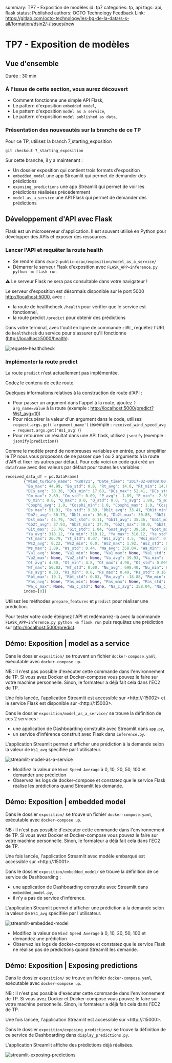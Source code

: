 summary: TP7 - Exposition de modèles
id: tp7
categories: tp, api
tags: api, flask
status: Published
authors: OCTO Technology
Feedback Link: https://gitlab.com/octo-technology/les-bg-de-la-data/s-s-all/formation/dsin2/-/issues/new

# TP7 - Exposition de modèles

## Vue d'ensemble
Durée : 30 min

### À l'issue de cette section, vous aurez découvert

- Comment fonctionne une simple API Flask,
- Le pattern d'exposition `embedded model`,
- Le pattern d'exposition `model as a service`,
- Le pattern d'exposition `model published as data`,

### Présentation des nouveautés sur la branche de ce TP

Pour ce TP, utilisez la branch 7_starting_exposition

`git checkout 7_starting_exposition`

Sur cette branche, il y a maintenant : 
- Un dossier exposition qui contient trois formats d'exposition
- `embedded_model` une app Streamlit qui permet de demander des prédictions
- `exposing_predictions` une app Streamlit qui permet de voir les prédictions réalisées précédemment
- `model_as_a_service` une API Flask qui permet de demander des prédictions 

## Développement d'API avec Flask

Flask est un microserveur d'application. Il est souvent utilisé en Python pour développer des APIs et exposer des ressources.

### Lancer l'API et requêter la route health

- Se rendre dans `dsin2-public-ocac/exposition/model_as_a_service/`
- Démarrer le serveur Flask d'exposition avec `FLASK_APP=inference.py python -m flask run`

⚠ Le serveur Flask ne sera pas consultable dans votre navigateur !

Le serveur d'exposition est désormais disponible sur le port 5000 <http://localhost:5000>, avec :
 - la route de healthcheck `/health` pour vérifier que le service est fonctionnel,
 - la route predict `/predict` pour obtenir des prédictions

Dans votre terminal, avec l'outil en ligne de commande `cURL`, requêtez l'URL de `healthcheck` du service pour s'assurer qu'il fonctionne (<http://localhost:5000/health>).


![requete-healthcheck](./docs/tp7/ping-healthcheck.png)

### Implémenter la route predict

La route `predict` n'est actuellement pas implémentée. 

Codez le contenu de cette route.

Quelques informations relatives à la construction de route d'API :  
  - Pour passer un argument dans l'appel à la route, ajoutez `?arg_name=value` à la route (exemple : <http://localhost:5000/predict?Ws1_avg=10>)
  - Pour récupérer la valeur d'un argument dans le code, utilisez `request.args.get('argument_name')` (exemple : `received_wind_speed_avg = request.args.get('Ws1_avg')`)
  - Pour retourner un résultat dans une API flask, utilisez `jsonify` (exemple : `jsonify(prediction)`)  

Comme le modèle prend de nombreuses variables en entrée, pour simplifier le TP nous vous proposons de ne passer que 1 ou 2 arguments à la route d'API et fixer les autres par défaut. Pour cela voici un code qui créé un `dataframe` avec des valeurs par défaut pour toutes les variables : 

```python
received_data_df = pd.DataFrame(
        {"Wind_turbine_name": "R80721", "Date_time": "2017-02-08T08:00:00+01:00", "Ba_avg": 44.99, "Ba_min": 44.99,
         "Ba_max": 44.99, "Ba_std": 0.0, "Rt_avg": 14.0, "Rt_min": 14.0, "Rt_max": 14.0, "Rt_std": 0.0,
         "DCs_avg": 38.36, "DCs_min": 17.68, "DCs_max": 52.41, "DCs_std": 9.39, "Cm_avg": 2.39, "Cm_min": 2.05,
         "Cm_max": 2.69, "Cm_std": 0.09, "P_avg": -1.89, "P_min": -2.35, "P_max": -1.4, "P_std": 0.15, "Q_avg": 0.0,
         "Q_min": 0.0, "Q_max": 0.0, "Q_std": 0.0, "S_avg": 1.89, "S_min": 1.4, "S_max": 2.35, "S_std": 0.15,
         "Cosphi_avg": 1.0, "Cosphi_min": 1.0, "Cosphi_max": 1.0, "Cosphi_std": 0.0, "Ds_avg": 38.11, "Ds_min": 17.27,
         "Ds_max": 51.91, "Ds_std": 9.39, "Db1t_avg": 33.41, "Db1t_min": 33.20, "Db1t_max": 33.59, "Db1t_std": 0.14,
         "Db2t_avg": 30.79, "Db2t_min": 30.6, "Db2t_max": 30.85, "Db2t_std": 0.02, "Dst_avg": 45.59, "Dst_min": 45.29,
         "Dst_max": 45.79, "Dst_std": 0.11, "Gb1t_avg": 35.36, "Gb1t_min": 35.09, "Gb1t_max": 35.5, "Gb1t_std": 0.15,
         "Gb2t_avg": 37.93, "Gb2t_min": 37.79, "Gb2t_max": 38.0, "Gb2t_std": 0.07, "Git_avg": 34.13, "Git_min": 31.79,
         "Git_max": 35.70, "Git_std": 1.04, "Gost_avg": 39.58, "Gost_min": 39.04, "Gost_max": 40.20, "Gost_std": 0.4,
         "Ya_avg": 318.12, "Ya_min": 318.12, "Ya_max": 318.12, "Ya_std": 0.0, "Yt_avg": 20.61, "Yt_min": 20.5,
         "Yt_max": 20.79, "Yt_std": 0.07, "Ws1_avg": 4.5, "Ws1_min": 0.0, "Ws1_max": 1.94, "Ws1_std": 0.44,
         "Ws2_avg": 0.22, "Ws2_min": 0.0, "Ws2_max": 1.92, "Ws2_std": 0.52, "Ws_avg": 0.18, "Ws_min": 0.0,
         "Ws_max": 1.89, "Ws_std": 0.44, "Wa_avg": 358.04, "Wa_min": 298.76, "Wa_max": 54.56, "Wa_std": 12.05,
         "Va1_avg": None, "Va1_min": None, "Va1_max": None, "Va1_std": None, "Va2_avg": None, "Va2_min": None,
         "Va2_max": None, "Va2_std": None, "Va_avg": 39.93, "Va_min": -19.35, "Va_max": 96.44, "Va_std": 12.05,
         "Ot_avg": 4.80, "Ot_min": 4.8, "Ot_max": 4.90, "Ot_std": 0.009, "Nf_avg": 50.0, "Nf_min": 49.95,
         "Nf_max": 50.02, "Nf_std": 0.00, "Nu_avg": 698.40, "Nu_min": 696.01, "Nu_max": 708.03, "Nu_std": 2.40,
         "Rs_avg": 0.33, "Rs_min": 0.0, "Rs_max": 0.49, "Rs_std": 0.16, "Rbt_avg": 19.02, "Rbt_min": 19.0,
         "Rbt_max": 19.1, "Rbt_std": 0.03, "Rm_avg": -18.88, "Rm_min": -438.32, "Rm_max": 0.0, "Rm_std": 79.82,
         "Pas_avg": None, "Pas_min": None, "Pas_max": None, "Pas_std": None, "Wa_c_avg": 358.04, "Wa_c_min": None,
         "Wa_c_max": None, "Wa_c_std": None, "Na_c_avg": 358.04, "Na_c_min": None, "Na_c_max": None, "Na_c_std": None},
        index=[0])
```

Utilisez les méthodes `prepare_features` et `predict` pour réaliser une prédiction.

Pour tester votre code éteignez l'API et redémarrez-la avec la commande `FLASK_APP=inference.py python -m flask run`  puis requêtez une prédiction sur <http://localhost:5000/predict>.

## Démo: Exposition | model as a service

Dans le dossier `exposition/` se trouvent un fichier `docker-compose.yaml`, exécutable avec `docker-compose up`.

NB : Il n'est pas possible d'exécuter cette commande dans l'environnement de TP. Si vous avez Docker et Docker-compose vous pouvez le faire sur votre machine personnelle. 
Sinon, le formateur a déjà fait cela dans l'EC2 de TP. 

Une fois lancée, l'application Streamlit est accessible sur <http://<machine-ip>:15002> et le service Flask est disponible sur <http://<machine-ip>:15003>.

Dans le dossier `exposition/model_as_a_service/` se trouve la définition de ces 2 services :

- une application de Dashboarding construite avec Streamlit dans `app.py`,
- un service d'inférence construit avec Flask dans `inference.py`.

L'application Streamlit permet d'afficher une prédiction à la demande selon la valeur de `Ws1_avg` spécifiée par l'utilisateur.

![streamlit-model-as-a-service](./docs/tp7/streamlit-model-as-a-service.png)

- Modifiez la valeur de `Wind Speed Average` à 0, 10, 20, 50, 100 et demander une prédiction
- Observez les logs de docker-compose et constatez que le service Flask réalise les prédictions quand Streamlit les demande.

## Démo: Exposition | embedded model

Dans le dossier `exposition/` se trouve un fichier `docker-compose.yaml`, exécutable avec `docker-compose up`.

NB : Il n'est pas possible d'exécuter cette commande dans l'environnement de TP. Si vous avez Docker et Docker-compose vous pouvez le faire sur votre machine personnelle. 
Sinon, le formateur a déjà fait cela dans l'EC2 de TP. 

Une fois lancée, l'application Streamlit avec modèle embarqué est accessible sur <http://<machine-ip>:15001>.

Dans le dossier `exposition/embedded_model/` se trouve la définition de ce service de Dashboarding :

- une application de Dashboarding construite avec Streamlit dans `embedded_model.py`,
- il n'y a pas de service d'inférence.

L'application Streamlit permet d'afficher une prédiction à la demande selon la valeur de `Ws1_avg` spécifiée par l'utilisateur.

![streamlit-embedded-model](./docs/tp7/streamlit-embedded-model.png)

- Modifiez la valeur de `Wind Speed Average` à 0, 10, 20, 50, 100 et demandez une prédiction
- Observez les logs de docker-compose et constatez que le service Flask ne réalise pas de prédictions quand Streamlit les demande.

## Démo: Exposition | Exposing predictions

Dans le dossier `exposition/` se trouve un fichier `docker-compose.yaml`, exécutable avec `docker-compose up`.

NB : Il n'est pas possible d'exécuter cette commande dans l'environnement de TP. Si vous avez Docker et Docker-compose vous pouvez le faire sur votre machine personnelle. 
Sinon, le formateur a déjà fait cela dans l'EC2 de TP. 

Une fois lancée, l'application Streamlit est accessible sur <http://<machine-ip>:15000>.

Dans le dossier `exposition/exposing_predictions/` se trouve la définition de ce service de Dashboarding dans `display_predictions.py`.

L'application Streamlit affiche des prédictions déjà réalisées.

![streamlit-exposing-predictions](./docs/tp7/streamlit-exposing-predictions.png)
